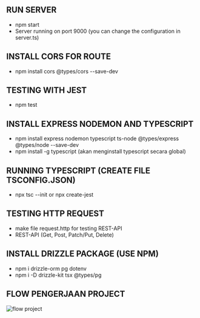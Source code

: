 ## RUN SERVER
- npm start
- Server running on port 9000 (you can change the configuration in server.ts)

## INSTALL CORS FOR ROUTE
- npm install cors @types/cors --save-dev

## TESTING WITH JEST
- npm test

## INSTALL EXPRESS NODEMON AND TYPESCRIPT
- npm install express nodemon typescript ts-node @types/express @types/node --save-dev
- npm install -g typescript (akan menginstall typescript secara global)

## RUNNING TYPESCRIPT (CREATE FILE TSCONFIG.JSON)
- npx tsc --init or npx create-jest

## TESTING HTTP REQUEST
- make file request.http for testing REST-API
- REST-API (Get, Post, Patch/Put, Delete)

## INSTALL DRIZZLE PACKAGE (USE NPM)
- npm i drizzle-orm pg dotenv
- npm i -D drizzle-kit tsx @types/pg

## FLOW PENGERJAAN PROJECT
![flow project](https://github.com/user-attachments/assets/5bfd9f15-f912-4c64-8a5c-568f3188dff9)
